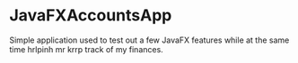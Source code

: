 # JavaFXAccountsApp
Simple application used to test out a few JavaFX features while at the same time hrlpinh mr krrp track of my finances.
